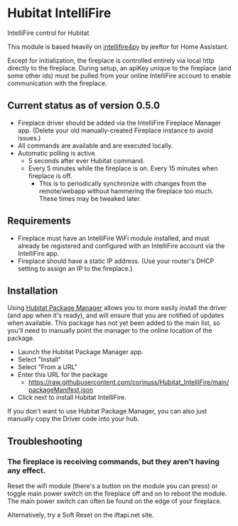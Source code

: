 # Hubitat IntelliFire
 IntelliFire control for Hubitat

This module is based heavily on [intellifire4py](https://github.com/jeeftor/intellifire4py) by jeeftor for Home Assistant.

Except for initialization, the fireplace is controlled entirely via local http directly to the fireplace.  During setup, an apiKey unique to the fireplace (and some other ids) must be pulled from your online IntelliFire account to enable communication with the fireplace.

## Current status as of version 0.5.0
* Fireplace driver should be added via the IntelliFire Fireplace Manager app.  (Delete your old manually-created Fireplace instance to avoid issues.)
* All commands are available and are executed locally.
* Automatic polling is active.
  * 5 seconds after ever Hubitat command.
  * Every 5 minutes while the fireplace is on.  Every 15 minutes when fireplace is off.
    * This is to periodically synchronize with changes from the remote/webapp without hammering the fireplace too much.  These times may be tweaked later.

## Requirements
* Fireplace must have an IntelliFire WiFi module installed, and must already be registered and configured with an IntelliFire account via the IntelliFire app.
* Fireplace should have a static IP address.  (Use your router's DHCP setting to assign an IP to the fireplace.)

## Installation
Using [Hubitat Package Manager](https://github.com/HubitatCommunity/hubitatpackagemanager) allows you to more easily install the driver (and app when it's ready), and will ensure that you are notified of updates when available.  This package has not yet been added to the main list, so you'll need to manually point the manager to the online location of the package.

* Launch the Hubitat Package Manager app.
* Select "Install"
* Select "From a URL"
* Enter this URL for the package
  * https://raw.githubusercontent.com/corinuss/Hubitat_IntelliFire/main/packageManifest.json
* Click next to install Hubitat IntelliFire.

If you don't want to use Hubitat Package Manager, you can also just manually copy the Driver code into your hub.

## Troubleshooting

### The fireplace is receiving commands, but they aren't having any effect.
Reset the wifi module (there's a button on the module you can press) or toggle main power switch on the fireplace off and on to reboot the module.  The main power switch can often be found on the edge of your fireplace.

Alternatively, try a Soft Reset on the iftapi.net site.